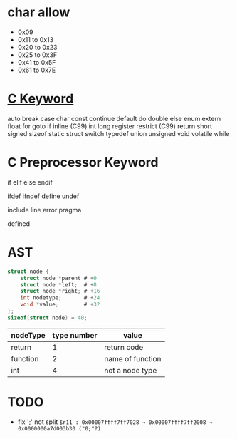 # char allow

- 0x09
- 0x11 to 0x13
- 0x20 to 0x23
- 0x25 to 0x3F
- 0x41 to 0x5F
- 0x61 to 0x7E

# [C Keyword](https://en.cppreference.com/w/c/keyword)

auto
break
case
char
const
continue
default
do
double
else
enum
extern
float
for
goto
if
inline (C99)
int
long
register
restrict (C99)
return
short
signed
sizeof
static
struct
switch
typedef
union
unsigned
void
volatile
while

# C Preprocessor Keyword

if
elif
else
endif

ifdef
ifndef
define
undef

include
line
error
pragma

defined

# AST

```c
struct node {
    struct node *parent # +0
    struct node *left;  # +8
    struct node *right; # +16
    int nodetype;       # +24
    void *value;        # +32
};
sizeof(struct node) = 40;
```

| nodeType | type number | value            |
| -------- | ----------- | ---------------- |
| return   | 1           | return code      |
| function | 2           | name of function |
| int      | 4           | not a node type  |

# TODO

- fix ';' not split
  `$r11 : 0x00007ffff7ff7028 → 0x00007ffff7ff2008 → 0x0000000a7d003b30 ("0;"?)`

